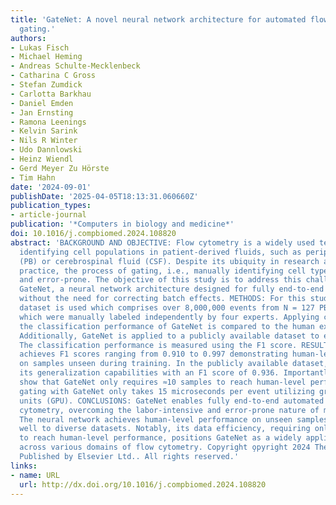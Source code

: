 ```yaml
---
title: 'GateNet: A novel neural network architecture for automated flow cytometry
  gating.'
authors:
- Lukas Fisch
- Michael Heming
- Andreas Schulte-Mecklenbeck
- Catharina C Gross
- Stefan Zumdick
- Carlotta Barkhau
- Daniel Emden
- Jan Ernsting
- Ramona Leenings
- Kelvin Sarink
- Nils R Winter
- Udo Dannlowski
- Heinz Wiendl
- Gerd Meyer Zu Hörste
- Tim Hahn
date: '2024-09-01'
publishDate: '2025-04-05T18:13:31.060660Z'
publication_types:
- article-journal
publication: '*Computers in biology and medicine*'
doi: 10.1016/j.compbiomed.2024.108820
abstract: 'BACKGROUND AND OBJECTIVE: Flow cytometry is a widely used technique for
  identifying cell populations in patient-derived fluids, such as peripheral blood
  (PB) or cerebrospinal fluid (CSF). Despite its ubiquity in research and clinical
  practice, the process of gating, i.e., manually identifying cell types, is labor-intensive
  and error-prone. The objective of this study is to address this challenge by introducing
  GateNet, a neural network architecture designed for fully end-to-end automated gating
  without the need for correcting batch effects. METHODS: For this study a unique
  dataset is used which comprises over 8,000,000 events from N = 127 PB and CSF samples
  which were manually labeled independently by four experts. Applying cross-validation,
  the classification performance of GateNet is compared to the human experts performance.
  Additionally, GateNet is applied to a publicly available dataset to evaluate generalization.
  The classification performance is measured using the F1 score. RESULTS: GateNet
  achieves F1 scores ranging from 0.910 to 0.997 demonstrating human-level performance
  on samples unseen during training. In the publicly available dataset, GateNet confirms
  its generalization capabilities with an F1 score of 0.936. Importantly, we also
  show that GateNet only requires ≈10 samples to reach human-level performance. Finally,
  gating with GateNet only takes 15 microseconds per event utilizing graphics processing
  units (GPU). CONCLUSIONS: GateNet enables fully end-to-end automated gating in flow
  cytometry, overcoming the labor-intensive and error-prone nature of manual adjustments.
  The neural network achieves human-level performance on unseen samples and generalizes
  well to diverse datasets. Notably, its data efficiency, requiring only ∼10 samples
  to reach human-level performance, positions GateNet as a widely applicable tool
  across various domains of flow cytometry. Copyright o̧pyright 2024 The Author(s).
  Published by Elsevier Ltd.. All rights reserved.'
links:
- name: URL
  url: http://dx.doi.org/10.1016/j.compbiomed.2024.108820
---
```

